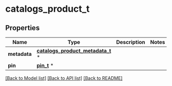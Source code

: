 # catalogs_product_t

## Properties
Name | Type | Description | Notes
------------ | ------------- | ------------- | -------------
**metadata** | [**catalogs_product_metadata_t**](catalogs_product_metadata.md) \* |  | 
**pin** | [**pin_t**](pin.md) \* |  | 

[[Back to Model list]](../README.md#documentation-for-models) [[Back to API list]](../README.md#documentation-for-api-endpoints) [[Back to README]](../README.md)


